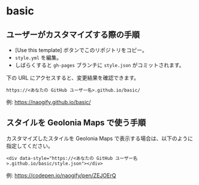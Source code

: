 # basic

## ユーザーがカスタマイズする際の手順

* [Use this template] ボタンでこのリポジトリをコピー。
* `style.yml` を編集。
* しばらくすると `gh-pages` ブランチに `style.json` がコミットされます。

下の URL にアクセスすると、変更結果を確認できます。

```
https://<あなたの GitHub ユーザー名>.github.io/basic/
```
例: https://naogify.github.io/basic/


## スタイルを Geolonia Maps で使う手順

カスタマイズしたスタイルを Geolonia Maps で表示する場合は、以下のように指定してください。

```
<div data-style="https://<あなたの GitHub ユーザー名>.github.io/basic/style.json"></div>
```

例: https://codepen.io/naogify/pen/ZEJOErQ
